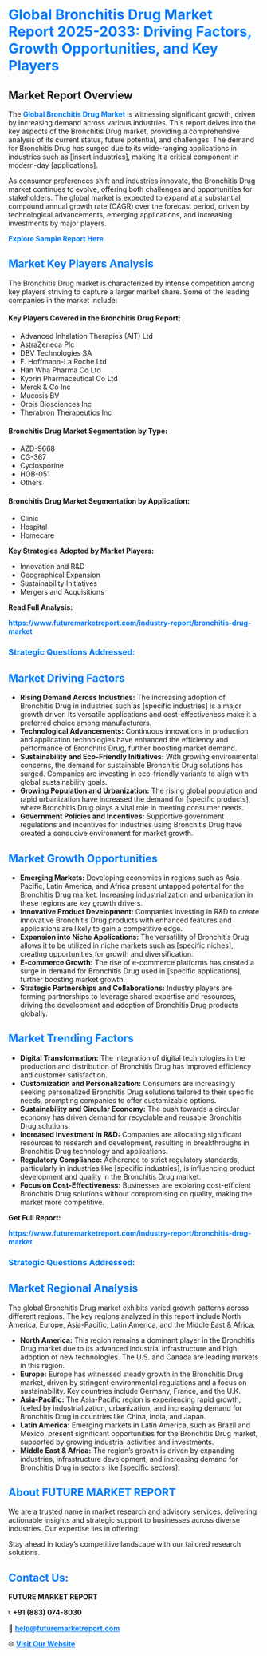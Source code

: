 <h1 style="color: #007BFF;">Global Bronchitis Drug Market Report 2025-2033: Driving Factors, Growth Opportunities, and Key Players</h1>

<section id="overview">
<h2>Market Report Overview</h2>
<p>The <a href="https://www.futuremarketreport.com/industry-report/bronchitis-drug-market" style="color: #007BFF; text-decoration: none;"><strong>Global Bronchitis Drug Market</strong></a> is witnessing significant growth, driven by increasing demand across various industries. This report delves into the key aspects of the Bronchitis Drug market, providing a comprehensive analysis of its current status, future potential, and challenges. The demand for Bronchitis Drug has surged due to its wide-ranging applications in industries such as [insert industries], making it a critical component in modern-day [applications].</p>
<p>As consumer preferences shift and industries innovate, the Bronchitis Drug market continues to evolve, offering both challenges and opportunities for stakeholders. The global market is expected to expand at a substantial compound annual growth rate (CAGR) over the forecast period, driven by technological advancements, emerging applications, and increasing investments by major players.</p>
</section>

<section id="overview">
<p><a href="https://www.futuremarketreport.com/request-sample/reportId=54602" style="color: #007BFF; text-decoration: none;"><strong>Explore Sample Report Here</strong></a></p>
</section>

<section id="key-players">
<h2 style="color: #007BFF;">Market Key Players Analysis</h2>
<p>The Bronchitis Drug market is characterized by intense competition among key players striving to capture a larger market share. Some of the leading companies in the market include:</p>
<h4>Key Players Covered in the Bronchitis Drug Report:</h4>
<ul><li>Advanced Inhalation Therapies (AIT) Ltd</li><li>AstraZeneca Plc</li><li>DBV Technologies SA</li><li>F. Hoffmann-La Roche Ltd</li><li>Han Wha Pharma Co Ltd</li><li>Kyorin Pharmaceutical Co Ltd</li><li>Merck &amp; Co Inc</li><li>Mucosis BV</li><li>Orbis Biosciences Inc</li><li>Therabron Therapeutics Inc</li></ul>
<h4>Bronchitis Drug Market Segmentation by Type:</h4>
<ul><li>AZD-9668</li><li>CG-367</li><li>Cyclosporine</li><li>HOB-051</li><li>Others</li></ul>

<h4>Bronchitis Drug Market Segmentation by Application:</h4>
<ul><li>Clinic</li><li>Hospital</li><li>Homecare</li></ul>
<p><strong>Key Strategies Adopted by Market Players:</strong></p>
<ul>
<li>Innovation and R&D</li>
<li>Geographical Expansion</li>
<li>Sustainability Initiatives</li>
<li>Mergers and Acquisitions</li>
</ul>
</section>

<section>
<p><strong>Read Full Analysis: </strong></p><a href="https://www.futuremarketreport.com/industry-report/bronchitis-drug-market" style="color: #007BFF; text-decoration: none;"><strong>https://www.futuremarketreport.com/industry-report/bronchitis-drug-market</strong></a>
<h3 style="color: #007BFF;">Strategic Questions Addressed:</h3>
</section>

<section id="driving-factors">
<h2 style="color: #007BFF;">Market Driving Factors</h2>
<ul>
<li><strong>Rising Demand Across Industries:</strong> The increasing adoption of Bronchitis Drug in industries such as [specific industries] is a major growth driver. Its versatile applications and cost-effectiveness make it a preferred choice among manufacturers.</li>
<li><strong>Technological Advancements:</strong> Continuous innovations in production and application technologies have enhanced the efficiency and performance of Bronchitis Drug, further boosting market demand.</li>
<li><strong>Sustainability and Eco-Friendly Initiatives:</strong> With growing environmental concerns, the demand for sustainable Bronchitis Drug solutions has surged. Companies are investing in eco-friendly variants to align with global sustainability goals.</li>
<li><strong>Growing Population and Urbanization:</strong> The rising global population and rapid urbanization have increased the demand for [specific products], where Bronchitis Drug plays a vital role in meeting consumer needs.</li>
<li><strong>Government Policies and Incentives:</strong> Supportive government regulations and incentives for industries using Bronchitis Drug have created a conducive environment for market growth.</li>
</ul>
</section>

<section id="growth-opportunities">
<h2 style="color: #007BFF;">Market Growth Opportunities</h2>
<ul>
<li><strong>Emerging Markets:</strong> Developing economies in regions such as Asia-Pacific, Latin America, and Africa present untapped potential for the Bronchitis Drug market. Increasing industrialization and urbanization in these regions are key growth drivers.</li>
<li><strong>Innovative Product Development:</strong> Companies investing in R&D to create innovative Bronchitis Drug products with enhanced features and applications are likely to gain a competitive edge.</li>
<li><strong>Expansion into Niche Applications:</strong> The versatility of Bronchitis Drug allows it to be utilized in niche markets such as [specific niches], creating opportunities for growth and diversification.</li>
<li><strong>E-commerce Growth:</strong> The rise of e-commerce platforms has created a surge in demand for Bronchitis Drug used in [specific applications], further boosting market growth.</li>
<li><strong>Strategic Partnerships and Collaborations:</strong> Industry players are forming partnerships to leverage shared expertise and resources, driving the development and adoption of Bronchitis Drug products globally.</li>
</ul>
</section>

<section id="trending-factors">
<h2 style="color: #007BFF;">Market Trending Factors</h2>
<ul>
<li><strong>Digital Transformation:</strong> The integration of digital technologies in the production and distribution of Bronchitis Drug has improved efficiency and customer satisfaction.</li>
<li><strong>Customization and Personalization:</strong> Consumers are increasingly seeking personalized Bronchitis Drug solutions tailored to their specific needs, prompting companies to offer customizable options.</li>
<li><strong>Sustainability and Circular Economy:</strong> The push towards a circular economy has driven demand for recyclable and reusable Bronchitis Drug solutions.</li>
<li><strong>Increased Investment in R&D:</strong> Companies are allocating significant resources to research and development, resulting in breakthroughs in Bronchitis Drug technology and applications.</li>
<li><strong>Regulatory Compliance:</strong> Adherence to strict regulatory standards, particularly in industries like [specific industries], is influencing product development and quality in the Bronchitis Drug market.</li>
<li><strong>Focus on Cost-Effectiveness:</strong> Businesses are exploring cost-efficient Bronchitis Drug solutions without compromising on quality, making the market more competitive.</li>
</ul>
</section>

<section>
<p><strong>Get Full Report: </strong></p><a href="https://www.futuremarketreport.com/industry-report/bronchitis-drug-market" style="color: #007BFF; text-decoration: none;"><strong>https://www.futuremarketreport.com/industry-report/bronchitis-drug-market</strong></a>
<h3 style="color: #007BFF;">Strategic Questions Addressed:</h3>
</section>


<section id="regional-analysis">
<h2 style="color: #007BFF;">Market Regional Analysis</h2>
<p>The global Bronchitis Drug market exhibits varied growth patterns across different regions. The key regions analyzed in this report include North America, Europe, Asia-Pacific, Latin America, and the Middle East & Africa:</p>
<ul>
<li><strong>North America:</strong> This region remains a dominant player in the Bronchitis Drug market due to its advanced industrial infrastructure and high adoption of new technologies. The U.S. and Canada are leading markets in this region.</li>
<li><strong>Europe:</strong> Europe has witnessed steady growth in the Bronchitis Drug market, driven by stringent environmental regulations and a focus on sustainability. Key countries include Germany, France, and the U.K.</li>
<li><strong>Asia-Pacific:</strong> The Asia-Pacific region is experiencing rapid growth, fueled by industrialization, urbanization, and increasing demand for Bronchitis Drug in countries like China, India, and Japan.</li>
<li><strong>Latin America:</strong> Emerging markets in Latin America, such as Brazil and Mexico, present significant opportunities for the Bronchitis Drug market, supported by growing industrial activities and investments.</li>
<li><strong>Middle East & Africa:</strong> The region’s growth is driven by expanding industries, infrastructure development, and increasing demand for Bronchitis Drug in sectors like [specific sectors].</li>
</ul>
</section>

<footer>
<h2 style="color: #007BFF;">About FUTURE MARKET REPORT</h2>
<p>We are a trusted name in market research and advisory services, delivering actionable insights and strategic support to businesses across diverse industries. Our expertise lies in offering:</p>

<p>Stay ahead in today’s competitive landscape with our tailored research solutions.</p>

<h2 style="color: #007BFF;">Contact Us:</h2>
<p><strong>FUTURE MARKET REPORT</strong></p>
<p>📞 <strong>+91 (883) 074-8030</strong></p>
<p>📧 <strong><a href="mailto:help@futuremarketreport.com" style="color: #007BFF;">help@futuremarketreport.com</a></strong></p>
<p>🌐 <strong><a href="https://www.futuremarketreport.com/" style="color: #007BFF;">Visit Our Website</a></strong></p>
</footer>